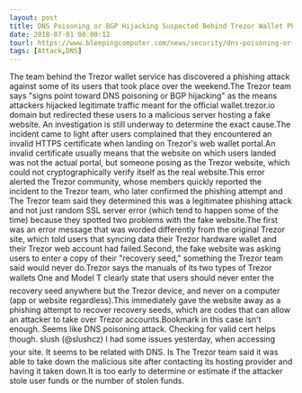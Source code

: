 ```yaml
---
layout: post
title: DNS Poisoning or BGP Hijacking Suspected Behind Trezor Wallet Phishing Incident
date: 2018-07-01 00:00:12
tourl: https://www.bleepingcomputer.com/news/security/dns-poisoning-or-bgp-hijacking-suspected-behind-trezor-wallet-phishing-incident/
tags: [Attack,DNS]
---
```

The team behind the Trezor wallet service has discovered a phishing attack against some of its users that took place over the weekend.The Trezor team says "signs point toward DNS poisoning or BGP hijacking" as the means attackers hijacked legitimate traffic meant for the official wallet.trezor.io domain but redirected these users to a malicious server hosting a fake website. An investigation is still underway to determine the exact cause.The incident came to light after users complained that they encountered an invalid HTTPS certificate when landing on Trezor's web wallet portal.An invalid certificate usually means that the website on which users landed was not the actual portal, but someone posing as the Trezor website, which could not cryptographically verify itself as the real website.This error alerted the Trezor community, whose members quickly reported the incident to the Trezor team, who later confirmed the phishing attempt and The Trezor team said they determined this was a legitimatee phishing attack and not just random SSL server error (which tend to happen some of the time) because they spotted two problems with the fake website.The first was an error message that was worded differently from the original Trezor site, which told users that syncing data their Trezor hardware wallet and their Trezor web account had failed.Second, the fake website was asking users to enter a copy of their "recovery seed," something the Trezor team said would never do.Trezor says the manuals of its two types of Trezor wallets One and Model T clearly state that users should never enter the recovery seed anywhere but the Trezor device, and never on a computer (app or website regardless).This immediately gave the website away as a phishing attempt to recover recovery seeds, which are codes that can allow an attacker to take over Trezor accounts.Bookmark in this case isn't enough. Seems like DNS poisoning attack. Checking for valid cert helps though. slush (@slushcz) I had some issues yesterday, when accessing your site. It seems to be related with DNS. Is The Trezor team said it was able to take down the malicious site after contacting its hosting provider and having it taken down.It is too early to determine or estimate if the attacker stole user funds or the number of stolen funds.